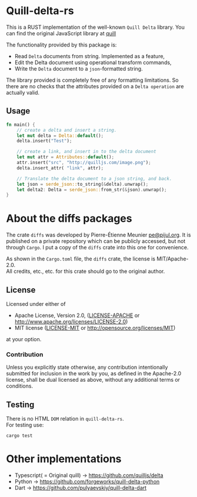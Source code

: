 # Quill-delta-rs 

This is a RUST implementation of the well-known `Quill Delta` library.
You can find the original JavaScript library at
[quill](https://github.com/quilljs/delta)

The functionality provided by this package is:
- Read `Delta` documents from string. Implemented as a feature,
- Edit the Delta document using operational transform commands,
- Write the `Delta` document to a `json`-formatted string.

The library provided is completely free of any formatting limitations.
So there are no checks that the attributes provided on a `Delta operation`
are actually valid.

## Usage

```rust
fn main() {
    // create a delta and insert a string.
    let mut delta = Delta::default();
    delta.insert("Test");

    // create a link, and insert in to the delta document
    let mut attr = Attributes::default();
    attr.insert("src", "http://quilljs.com/image.png");
    delta.insert_attr( "link", attr);

    // Translate the delta document to a json string, and back.
    let json = serde_json::to_string(&delta).unwrap();
    let delta2: Delta = serde_json::from_str(&json).unwrap();
}


```

# About the diffs packages
The crate `diffs` was developed by Pierre-Étienne Meunier <pe@pijul.org>.
It is published on a private repository which can be publicly accessed, but not through `Cargo`. 
I put a copy of the `diffs` crate into this one for convenience.

As shown in the `Cargo.toml` file, the `diffs` crate, the license is MIT/Apache-2.0.<br>
All credits, etc., etc. for this crate should go to the original author.


## License

Licensed under either of
* Apache License, Version 2.0, ([LICENSE-APACHE](LICENSE-APACHE) or http://www.apache.org/licenses/LICENSE-2.0)
* MIT license ([LICENSE-MIT](LICENSE-MIT) or http://opensource.org/licenses/MIT)

at your option.

### Contribution

Unless you explicitly state otherwise, any contribution intentionally submitted
for inclusion in the work by you, as defined in the Apache-2.0 license, shall be dual licensed as above, without any
additional terms or conditions.

## Testing

There is no HTML `DOM` relation in `quill-delta-rs`. <br>
For testing use:

```text
cargo test
```

# Other implementations
- Typescript( = Original quill) -> https://github.com/quilljs/delta
- Python -> https://github.com/forgeworks/quill-delta-python
- Dart -> https://github.com/pulyaevskiy/quill-delta-dart
